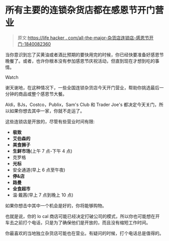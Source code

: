 # 所有主要的连锁杂货店都在感恩节开门营业

> 原文:[https://life hacker . com/all-the-major-杂货店连锁店-感恩节开门-1840082360](https://lifehacker.com/all-the-major-grocery-store-chains-open-on-thanksgiving-1840082360)

当你意识到忘了买黄油或者酒比预期的要快用完的时候，你已经快要准备好感恩节晚餐了。或者，也许你根本没有参加感恩节庆祝活动，但直到现在才想到吃的事情。

Watch

谢天谢地，在这种情况下，一些全国连锁杂货店今天开门营业，帮助你挑选最后一分钟的商品或整个感恩节大餐。

Aldi，BJs，Costco，Publix，Sam's Club 和 Trader Joe's 都决定今天关门，所以如果你想去其中一家，你就不走运了。

这些连锁店是开放的，尽管有些营业时间有限:

*   **极致**
*   **艾伯森的**
*   **美食狮子**
*   **生鲜市场**(上午 7 点-下午 4 点)
*   克罗格
*   **光标**
*   安全通道(早上 6 点至午夜)
*   **停&店**
*   **路曼**
*   **全食超市**
*   温·戴茜(早上 7 点到晚上 10 点)

如果你想击中其中一个机会是好的，你将能够购物。

也就是说，你的 lo cal 商店可能已经决定打破公司的模式，所以你也可能想在开车去之前打个电话，只是为了确保他们是开放的，而且没有缩短工作时间。

你最喜欢的当地独立杂货店可能也在营业。有疑问的时候，打个电话总是值得的。